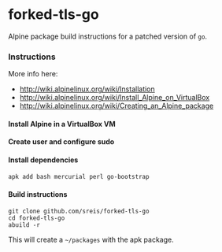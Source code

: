 # forked-tls-go
Alpine package build instructions for a patched version of `go`.

### Instructions

More info here: 
- http://wiki.alpinelinux.org/wiki/Installation
- http://wiki.alpinelinux.org/wiki/Install_Alpine_on_VirtualBox
- http://wiki.alpinelinux.org/wiki/Creating_an_Alpine_package

#### Install Alpine in a VirtualBox VM
#### Create user and configure sudo
#### Install dependencies

```bash
apk add bash mercurial perl go-bootstrap 
```

#### Build instructions

```
git clone github.com/sreis/forked-tls-go
cd forked-tls-go
abuild -r
```

This will create a `~/packages` with the apk package.
